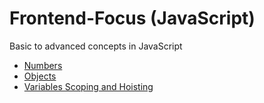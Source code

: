 # Frontend-Focus (JavaScript)
Basic to advanced concepts in JavaScript

* [Numbers](https://github.com/markandan/Frontend-Focus/tree/master/JavaScript/numbers)
* [Objects](https://github.com/markandan/Frontend-Focus/tree/master/JavaScript/objects)
* [Variables Scoping and Hoisting](https://github.com/markandan/Frontend-Focus/tree/master/JavaScript/variable-scoping-and-hoisting)
